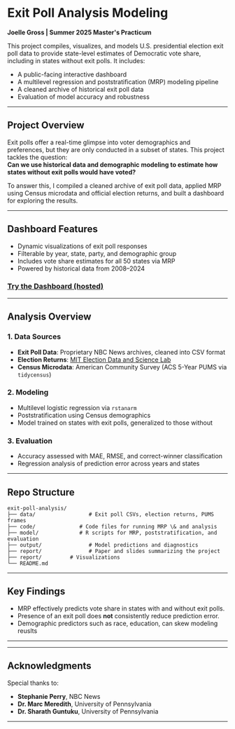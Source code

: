 #  Exit Poll Analysis Modeling 
**Joelle Gross | Summer 2025 Master's Practicum**

This project compiles, visualizes, and models U.S. presidential election exit poll data to provide state-level estimates of Democratic vote share, including in states without exit polls. It includes:
- A public-facing interactive dashboard
- A multilevel regression and poststratification (MRP) modeling pipeline
- A cleaned archive of historical exit poll data
- Evaluation of model accuracy and robustness

---

##  Project Overview

Exit polls offer a real-time glimpse into voter demographics and preferences, but they are only conducted in a subset of states. This project tackles the question:  
**Can we use historical data and demographic modeling to estimate how states without exit polls would have voted?**

To answer this, I compiled a cleaned archive of exit poll data, applied MRP using Census microdata and official election returns, and built a dashboard for exploring the results.

---

##  Dashboard Features
- Dynamic visualizations of exit poll responses  
- Filterable by year, state, party, and demographic group  
- Includes vote share estimates for all 50 states via MRP  
- Powered by historical data from 2008–2024

###  [Try the Dashboard (hosted)](https://exitpoll-dashboard.onrender.com)

---

## Analysis Overview

### 1. Data Sources
- **Exit Poll Data**: Proprietary NBC News archives, cleaned into CSV format
- **Election Returns**: [MIT Election Data and Science Lab](https://electionlab.mit.edu/)
- **Census Microdata**: American Community Survey (ACS 5-Year PUMS via `tidycensus`)

### 2. Modeling
- Multilevel logistic regression via `rstanarm`
- Poststratification using Census demographics
- Model trained on states with exit polls, generalized to those without

### 3. Evaluation
- Accuracy assessed with MAE, RMSE, and correct-winner classification
- Regression analysis of prediction error across years and states

---

##  Repo Structure

```
exit-poll-analysis/
├── data/                 # Exit poll CSVs, election returns, PUMS frames
├── code/    		   # Code files for running MRP \& and analysis
├── model/             # R scripts for MRP, poststratification, and evaluation
├── output/               # Model predictions and diagnostics
├── report/               # Paper and slides summarizing the project
├── report/    	    # Visualizations
└── README.md
```

---
## Key Findings

- MRP effectively predicts vote share in states with and without exit polls.
- Presence of an exit poll does **not** consistently reduce prediction error.
- Demographic predictors such as race, education, can skew modeling reuslts

---
---

##  Acknowledgments

Special thanks to:
- **Stephanie Perry**, NBC News
- **Dr. Marc Meredith**, University of Pennsylvania
- **Dr. Sharath Guntuku**, University of Pennsylvania

---

